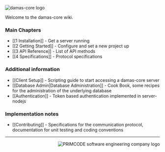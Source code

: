 <img src="http://damas-software.org/bin/damas-core_logo.svg?t=1" alt="damas-core logo"/>

Welcome to the damas-core wiki.

### Main Chapters
* [[1 Installation]] - Get a server running
* [[2 Getting Started]] - Configure and set a new project up
* [[3 API Reference]] - List of API methods
* [[4 Specifications]] - Protocol specifications

### Additional information
* [[Client Setup]] - Scripting guide to start accessing a damas-core server
* [[Database Admin|Database Administration]] -  Cook Book, some recipes for the administration of the underlying database
* [[Authentication]] - Token based authentication implemented in server-nodejs 

### Implementation notes
* [[Contributing]] - Specifications for the communication protocol, documentation for unit testing and coding conventions

---
<img src="http://damas-software.com/img/primcode_softwareengineeringcompany_logo.svg" alt="PRIMCODE software engineering company logo" align="right"/>